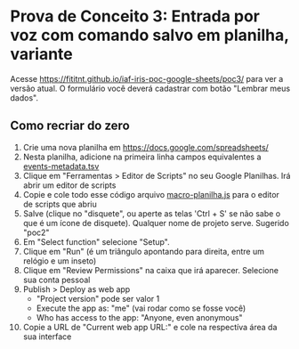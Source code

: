# Prova de Conceito 3: Entrada por voz com comando salvo em planilha, variante
Acesse <https://fititnt.github.io/iaf-iris-poc-google-sheets/poc3/> para
ver a versão atual. O formulário você deverá cadastrar com botão "Lembrar meus
dados".

## Como recriar do zero

1. Crie uma nova planilha em https://docs.google.com/spreadsheets/
2. Nesta planilha, adicione na primeira linha campos equivalentes a
  [events-metadata.tsv](events-metadata.tsv)
3. Clique em "Ferramentas > Editor de Scripts" no seu Google Planilhas.
   Irá abrir um editor de scripts
4. Copie e cole todo esse código arquivo [macro-planilha.js](macro-planilha.js) para o editor
   de scripts que abriu
5. Salve (clique no "disquete", ou aperte as telas 'Ctrl + S' se não sabe
   o que é um ícone de disquete). Qualquer nome de projeto serve. Sugerido
   "poc2"
6. Em "Select function" selecione "Setup".
7. Clique em "Run" (é um triângulo apontando para direita, entre um relógio
   e um inseto)
8. Clique em "Review Permissions" na caixa que irá aparecer. Selecione sua
   conta pessoal
9. Publish > Deploy as web app
   - "Project version" pode ser valor 1
   - Execute the app as: "me" (vai rodar como se fosse você)
   - Who has access to the app: "Anyone, even anonymous"
10. Copie a URL de "Current web app URL:" e cole na respectíva área da sua interface
